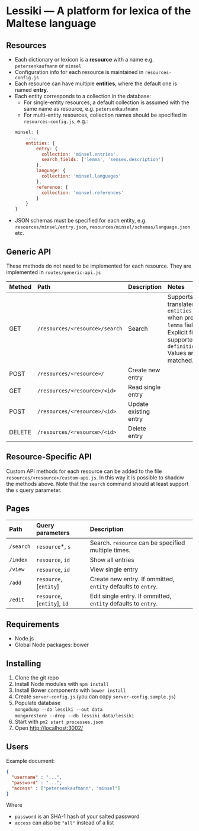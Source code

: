 # Lessiki — A platform for lexica of the Maltese language

## Resources

- Each dictionary or lexicon is a **resource** with a name e.g. `petersenkaufmann` or `minsel`
- Configuration info for each resource is maintained in `resources-config.js`
- Each resource can have multiple **entities**, where the default one is named **entry**.
- Each entity corresponds to a collection in the database:
  - For single-entity resources, a default collection is assumed with the same name as resource, e.g. `petersenkaufmann`
  - For multi-entity resources, collection names should be specified in `resources-config.js`, e.g.:
  ```js
  minsel: {
      ...,
      entities: {
          entry: {
            collection: 'minsel.entries',
            search_fields: ['lemma', 'senses.description']
          },
          language: {
            collection: 'minsel.languages'
          },
          reference: {
            collection: 'minsel.references'
          }
      }
  }
  ```
- JSON schemas must be specified for each entity, e.g. `resources/minsel/entry.json`, `resources/minsel/schemas/language.json` etc.

## Generic API

These methods do not need to be implemented for each resource.
They are implemented in `routes/generic-api.js`

| Method | Path                           | Description           | Notes                                                                                                                                                                                                                                       |
|:-------|:-------------------------------|:----------------------|:--------------------------------------------------------------------------------------------------------------------------------------------------------------------------------------------------------------------------------------------|
| GET    | `/resources/<resource>/search` | Search                | Supports `s` parameter which translates to fields in `entities.entry.search_fields` when present, else just the `lemma` field.<br/>Explicit field names also supported, e.g. `?definitions.gloss=Fleisch`<br/>Values are substring-matched. |
| POST   | `/resources/<resource>/`       | Create new entry      |                                                                                                                                                                                                                                             |
| GET    | `/resources/<resource>/<id>`   | Read single entry     |                                                                                                                                                                                                                                             |
| POST   | `/resources/<resource>/<id>`   | Update existing entry |                                                                                                                                                                                                                                             |
| DELETE | `/resources/<resource>/<id>`   | Delete entry          |                                                                                                                                                                                                                                             |

## Resource-Specific API

Custom API methods for each resource can be added to the file `resources/<resource>/custom-api.js`.
In this way it is possible to shadow the methods above.
Note that the `search` command should at least support the `s` query parameter.

## Pages

| Path      | Query parameters             | Description                                                   |
|:----------|:-----------------------------|:--------------------------------------------------------------|
| `/search` | `resource`*, `s`             | Search. `resource` can be specified multiple times.           |
| `/index`  | `resource`, `id`             | Show all entries                                              |
| `/view`   | `resource`, `id`             | View single entry                                             |
| `/add`    | `resource`, [`entity`]       | Create new entry. If ommitted, `entity` defaults to `entry`.  |
| `/edit`   | `resource`, [`entity`], `id` | Edit single entry. If ommitted, `entity` defaults to `entry`. |

## Requirements

- Node.js
- Global Node packages: bower

## Installing

1. Clone the git repo
1. Install Node modules with `npm install`
1. Install Bower components with `bower install`
1. Create `server-config.js` (you can copy `server-config.sample.js`)
1. Populate database  
  `mongodump --db lessiki --out data`  
  `mongorestore --drop --db lessiki data/lessiki`
1. Start with `pm2 start processes.json`
1. Open <http://localhost:3002/>

## Users

Example document:

```json
{
  "username" : "...",
  "password" : "...",
  "access" : ["petersenkaufmann", "minsel"]
}
```

Where
 - `password` is an SHA-1 hash of your salted password
 - `access` can also be `"all"` instead of a list
